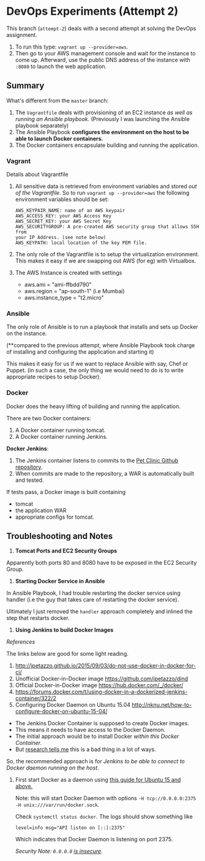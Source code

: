 # DevOps Experiments (Attempt 2) #

This branch (`attempt-2`) deals with a second attempt at solving the DevOps
assignment.

1. To run this type: `vagrant up --provider=aws`.
1. Then go to your AWS management console and wait for the instance to come
   up. Afterward, use the public DNS address of the instance with `:8080` to
   launch the web application.

## Summary ##

What's different from the `master` branch:

1. The `Vagrantfile` deals with provisioning of an EC2 instance *as well as
   running an Ansible playbook.* (Previously I was launching the Ansible
   playbook separately)
2. The Ansible Playbook  **configures the environment on the host to be able
   to launch Docker containers.**
3. The Docker containers encapsulate building and running the application.

### Vagrant ###

Details about Vagrantfile

1. All sensitive data is retrieved from environment variables and stored *out
   of the Vagrantfile*. So to run `vagrant up --provider=aws` the following
   environment variables should be set:

   ```
   AWS_KEYPAIR_NAME: name of an AWS keypair
   AWS_ACCESS_KEY: your AWS Access Key
   AWS_SECRET_KEY: your AWS Secret Key
   AWS_SECURITYGROUP: A pre-created AWS security group that allows SSH from
   your IP Address. (see note below)
   AWS_KEYPATH: local location of the key PEM file.
   ```

1. The only role of the Vagrantfile is to setup the virtualization
   environment.
   This makes it easy if we are swapping out AWS (for eg) with Virtualbox.

1. The AWS Instance is created with settings
    - aws.ami = "ami-ffbdd790"
    - aws.region = "ap-south-1" (i.e Mumbai)
    - aws.instance_type = "t2.micro"


### Ansible ###

The only role of Ansible is to run a playbook that installs and sets up Docker
on the instance.

(**compared to the previous attempt, where Ansible Playbook took charge of
installing and configuring the application and starting it)

This makes it easy for us if we want to replace Ansible with say, Chef or
Puppet. (in such a case, the only thing we would need to do is to write
appropriate recipes to setup Docker).

### Docker ###

Docker does the heavy lifting of building and running the application.

There are two Docker containers:

1. A Docker container running tomcat.
2. A Docker container running Jenkins.


**Docker Jenkins**:

1. The Jenkins container listens to commits to the
[Pet Clinic Github repository](http://github.com/spring-projects/spring-petclinic).
1. When commits are made to the repository, a WAR is automatically built and
tested.

If tests pass, a Docker image is built containing

* tomcat
* the application WAR
* appropriate configs for tomcat.


## Troubleshooting and Notes

1. **Tomcat Ports and EC2 Security Groups**

Apparently both ports 80 and 8080 have to be exposed in the EC2 Security
Group.

1. **Starting Docker Service in Ansible**

In Ansible Playbook, I had trouble restarting the docker service using handler (i.e
the guy that takes care of restarting the docker service).

Ultimately I just removed the `handler` approach completely and inlined the
step that restarts docker.

1. **Using Jenkins to build Docker Images**

*References*

The links below are good for some light reading.

1. http://jpetazzo.github.io/2015/09/03/do-not-use-docker-in-docker-for-ci/
1. Unofficial Docker-in-Docker image https://github.com/jpetazzo/dind
1. Official Docker-in-Docker image https://hub.docker.com/_/docker/
1. https://forums.docker.com/t/using-docker-in-a-dockerized-jenkins-container/322/2
1. Configuring Docker Daemon on Ubuntu 15.04 http://nknu.net/how-to-configure-docker-on-ubuntu-15-04/

* The Jenkins Docker Container is supposed to create Docker images.
* This means it needs to have access to the Docker Daemon.
* The initial approach would be to install Docker *within this Docker
  Container.*
* But
  [research tells me](http://jpetazzo.github.io/2015/09/03/do-not-use-docker-in-docker-for-ci/)
  this is a bad thing in a lot of ways.

So, the recommended approach is for *Jenkins to be able to connect to Docker
daemon running on the host.*

1. First start Docker as a daemon using
   [this guide for Ubuntu 15 and above.](http://nknu.net/how-to-configure-docker-on-ubuntu-15-04/)

   Note: this will start Docker Daemon with options `-H tcp://0.0.0.0:2375 -H
   unix:///var/run/docker.sock`.
   
   Check `systemctl status docker`. The logs should show something like 
   ```
   level=info msg="API listen on [::]:2375"
   ```
   Which indicates that Docker Daemon is listening on port 2375.
   
   *Security Note: `0.0.0.0` [is insecure](http://stackoverflow.com/a/26029365/682912).*







